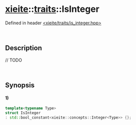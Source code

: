 # [xieite](../../xieite.md)\:\:[traits](../../traits.md)\:\:IsInteger
Defined in header [<xieite/traits/is_integer.hpp>](../../../include/xieite/traits/is_integer.hpp)

&nbsp;

## Description
// TODO

&nbsp;

## Synopsis
#### 1)
```cpp
template<typename Type>
struct IsInteger
: std::bool_constant<xieite::concepts::Integer<Type>> {};
```
